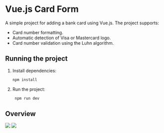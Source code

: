 # Vue.js Card Form

A simple project for adding a bank card using Vue.js. The project supports:
- Card number formatting.
- Automatic detection of Visa or Mastercard logo.
- Card number validation using the Luhn algorithm.

## Running the project

1. Install dependencies:
   ```bash
   npm install
   ```
   
2. Run the project:
   ```bash
    npm run dev
    ```
   
## Overview
![ ](https://github.com/P4FFos/PaymentSystem/blob/master/src/docs/mastercard.png?raw=true)
![ ](https://github.com/P4FFos/PaymentSystem/blob/master/src/docs/visa.png?raw=true)
